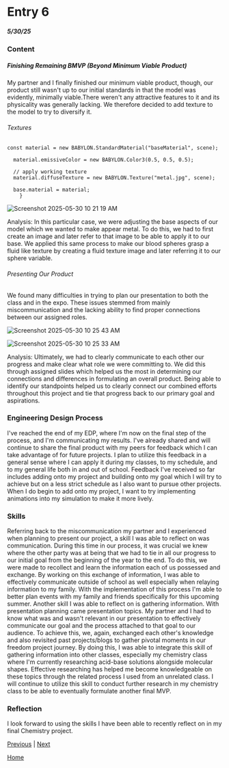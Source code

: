 # Entry 6
##### 5/30/25

### Content

##### Finishing Remaining BMVP (Beyond Minimum Viable Product)

My partner and I finally finished our minimum viable product, though, our product still wasn't up to our initial standards in that the model was evidently, minimally viable.There weren't any attractive features to it and its physicality was generally lacking. We therefore decided to add texture to the model to try to diversify it. 

###### Textures

``` JS
const material = new BABYLON.StandardMaterial("baseMaterial", scene);

  material.emissiveColor = new BABYLON.Color3(0.5, 0.5, 0.5);

  // apply working texture
  material.diffuseTexture = new BABYLON.Texture("metal.jpg", scene);

  base.material = material;
    }
```

![Screenshot 2025-05-30 10 21 19 AM](https://github.com/user-attachments/assets/0a521f8b-7e25-4686-89b4-7967c56cb5d7)

Analysis: In this particular case, we were adjusting the base aspects of our model which we wanted to make appear metal. To do this, we had to first create an image and later refer to that image to be able to apply it to our base. We applied this same process to make our blood spheres grasp a fluid like texture by creating a fluid texture image and later referring it to our sphere variable. 

###### Presenting Our Product

We found many difficulties in trying to plan our presentation to both the class and in the expo. These issues stemmed from mainly miscommunication and the lacking ability to find proper connections between our assigned roles.

![Screenshot 2025-05-30 10 25 43 AM](https://github.com/user-attachments/assets/f772aa56-c00b-47a1-968f-eb304b54a3be)

![Screenshot 2025-05-30 10 25 33 AM](https://github.com/user-attachments/assets/42024efa-ca61-4042-aad6-fe4cb04d9d68)

Analysis: Ultimately, we had to clearly communicate to each other our progress and make clear what role we were committing to. We did this through assigned slides which helped us the most in determining our connections and differences in formulating an overall product. Being able to identify our standpoints helped us to clearly connect our combined efforts throughout this project and tie that progress back to our primary goal and aspirations.

### Engineering Design Process

I've reached the end of my EDP, where I'm now on the final step of the process, and I'm communicating my results. I've already shared and will continue to share the final product with my peers for feedback which I can take advantage of for future projects. I plan to utilize this feedback in a general sense where I can apply it during my classes, to my schedule, and to my general life both in and out of school. Feedback I've received so far includes adding onto my project and building onto my goal which I will try to achieve but on a less strict schedule as I also want to pursue other projects. When I do begin to add onto my project, I want to try implementing animations into my simulation to make it more lively. 

### Skills

Referring back to the miscommunication my partner and I experienced when planning to present our project, a skill I was able to reflect on was communication. During this time in our process, it was crucial we knew where the other party was at being that we had to tie in all our progress to our initial goal from the beginning of the year to the end. To do this, we were made to recollect and learn the information each of us possessed and exchange. By working on this exchange of information, I was able to effectively communicate outside of school as well especially when relaying information to my family. With the implementation of this process I'm able to better plan events with my family and friends specifically for this upcoming summer. Another skill I was able to reflect on is gathering information. With presentation planning came presentation topics. My partner and I had to know what was and wasn't relevant in our presentation to effectively communicate our goal and the process attached to that goal to our audience. To achieve this, we, again, exchanged each other's knowledge and also revisited past projects/blogs to gather pivotal moments in our freedom project journey. By doing this, I was able to integrate this skill of gathering information into other classes, especially my chemistry class where I'm currently researching acid-base solutions alongside molecular shapes. Effective researching has helped me become knowledgeable on these topics through the related process I used from an unrelated class. I will continue to utilize this skill to conduct further research in my chemistry class to be able to eventually formulate another final MVP.  

### Reflection

I look forward to using the skills I have been able to recently reflect on in my final Chemistry project.

[Previous](entry05.md) | [Next](entry07.md)

[Home](../README.md)
